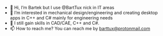 - 👋 Hi, I’m Bartek but I use @BartTux nick in IT areas
- 👀 I’m interested in mechanical design/engineering and creating desktop apps in C++ and C# mainly for engineering needs 
- 🌱 I still gain skills in CAD/CAE, C++ and C#.
- 📫 How to reach me? You can reach me by barttux@protonmail.com

<!---
BartTux/BartTux is a ✨ special ✨ repository because its `README.md` (this file) appears on your GitHub profile.
You can click the Preview link to take a look at your changes.
--->
